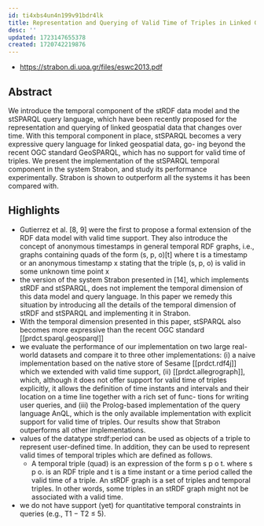 ```yaml
---
id: ti4xbs4un4n199v91bdr4lk
title: Representation and Querying of Valid Time of Triples in Linked Geospatial Data
desc: ''
updated: 1723147655378
created: 1720742219876
---
```


- https://strabon.di.uoa.gr/files/eswc2013.pdf

## Abstract

We introduce the temporal component of the stRDF data model and the stSPARQL query language, which have been recently proposed for the representation and querying of linked geospatial data that changes over time. With this temporal component in place, stSPARQL becomes a very expressive query language for linked geospatial data, go- ing beyond the recent OGC standard GeoSPARQL, which has no support for valid time of triples. We present the implementation of the stSPARQL temporal component in the system Strabon, and study its performance experimentally. Strabon is shown to outperform all the systems it has been compared with.


## Highlights

-  Gutierrez et al. [8, 9] were the first to propose a formal extension of the RDF data model with valid time support. They also introduce the concept of anonymous timestamps in general temporal RDF graphs, i.e., graphs containing quads of the form (s, p, o)[t] where t is a timestamp or an anonymous timestamp x stating that the triple (s, p, o) is valid in some unknown time point x
-  the version of the system Strabon presented in [14], which implements stRDF and stSPARQL, does not implement the temporal dimension of this data model and query language. In this paper we remedy this situation by introducing all the details of the temporal dimension of stRDF and stSPARQL and implementing it in Strabon.
-  With the temporal dimension presented in this paper, stSPARQL also becomes more expressive than the recent OGC standard [[prdct.sparql.geosparql]]
-  we evaluate the performance of our implementation on two large real-world datasets and compare it to three other implementations: (i) a naive implementation based on the native store of Sesame [[prdct.rdf4j]] which we extended with valid time support, (ii) [[prdct.allegrograph]], which, although it does not offer support for valid time of triples explicitly, it allows the definition of time instants and intervals and their location on a time line together with a rich set of func- tions for writing user queries, and (iii) the Prolog-based implementation of the query language AnQL, which is the only available implementation with explicit support for valid time of triples. Our results show that Strabon outperforms all other implementations.
-  values of the datatype strdf:period can be used as objects of a triple to represent user-defined time. In addition, they can be used to represent valid times of temporal triples which are defined as follows.
   -  A temporal triple (quad) is an expression of the form s p o t. where s p o. is an RDF triple and t is a time instant or a time period called the valid time of a triple. An stRDF graph is a set of triples and temporal triples. In other words, some triples in an stRDF graph might not be associated with a valid time.
-  we do not have support (yet) for quantitative temporal constraints in queries (e.g., T1 − T2 ≤ 5).
